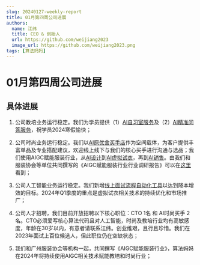 ```yaml
---
slug: 20240127-weekly-report
title: 01月第四周公司进展
authors:
  name: 江纬
  title: CEO & 创始人
  url: https://github.com/weijiang2023
  image_url: https://github.com/weijiang2023.png
tags: [算法妈妈]
---
```


# 01月第四周公司进展
## 具体进展

1. 公司教培业务运行稳定。我们为学员提供（1）[AI自习室服务](https://www.Suanfamama.com/docs/space.for.education)及（2）[AI精准问答服务](https://www.Suanfamama.com/docs/precise-ir/intro)，祝学员2024寒假愉快；

2. 公司时尚业务运行稳定。我们以[AI原优舍买手店](https://www.Suanfamama.com/docs/space.for.fashion)作为空间载体，为客户提供丰富单品及专业搭配建议，欢迎线上线下与我们的核心买手进行沟通与选品；我们使用AIGC赋能服装行业，从[AI设计](../fashion.design/)到[AI虚拟试衣](../fashion.tryon/)，再到[AI销售](../fashion.store/)。由我们和服装协会等单位共同撰写的《AIGC赋能服装行业行业调研报告》可以在[这里](../fashion.report/)看到；

3. 公司人工智能业务运行稳定。我们新增[线上面试流程自动化工具](https://www.hire.Suanfamama.com/)以达到降本增效的目标。2024年Q1季度的重点是虚拟试衣相关技术的持续优化和市场推广；

4. 公司人才招聘，我们目前开放招聘以下核心职位：CTO 1名 和 AI时尚买手 2名。CTO必须爱写核心算法代码且对人工智能，时尚及教培行业均有高敏感度，年龄在30岁以内，有意者请联系江纬。创业维艰，且行且珍惜。我们在2023年面试上百位候选人，但此职位仍在空缺状态；

5. 我们和广州服装协会等机构一起，共同撰写《AIGC赋能服装行业》，算法妈妈在2024年将持续使用AIGC相关技术赋能教培和时尚行业；